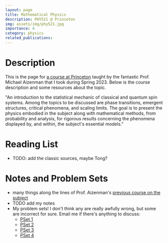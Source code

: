 ```yaml
---
layout: page
title: Mathematical Physics
description: PHY521 @ Princeton
img: assets/img/phy521.jpg
importance: 4
category: physics
related_publications: 
---
```


# Description
This is the page for <a href="https://registrar.princeton.edu/course-offerings/course-details?term=1234&courseid=012614">a course at Princeton</a> taught by the fantastic Prof. Michael Aizenman that I took during Spring 2023. Below is the course description and some resources about the topic.

"An introduction to the statistical mechanic of classical and quantum spin systems. Among the topics to be discussed are phase transitions, emergent structures, critical phenomena, and scaling limits. The goal is to present the physics embodied in the subject along with mathematical methods, from probability and analysis, for rigorous results concerning the phenomena displayed by, and within, the subject's essential models."

# Reading List
- TODO: add the classic sources, maybe Tong?

# Notes and Problem Sets
- many things along the lines of Prof. Aizenman's <a href="https://kiranvodrahalli.github.io/notes/mat597_notes.pdf">previous course on the subject</a>
- TODO add my notes
- My problem sets! I don't think any are really awfully wrong, but some are incorrect for sure. Email me if there's anything to discuss:
    - <a href="/assets/pdf/phy521/ps1.pdf">PSet 1</a>
    - <a href="/assets/pdf/phy521/ps2.pdf">PSet 2</a>
    - <a href="/assets/pdf/phy521/ps3.pdf">PSet 3</a>
    - <a href="/assets/pdf/phy521/ps4.pdf">PSet 4</a>
